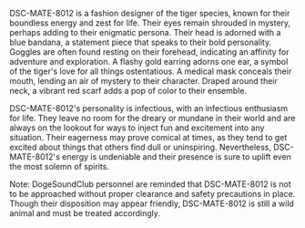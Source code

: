 DSC-MATE-8012 is a fashion designer of the tiger species, known for their boundless energy and zest for life. Their eyes remain shrouded in mystery, perhaps adding to their enigmatic persona. Their head is adorned with a blue bandana, a statement piece that speaks to their bold personality. Goggles are often found resting on their forehead, indicating an affinity for adventure and exploration. A flashy gold earring adorns one ear, a symbol of the tiger's love for all things ostentatious. A medical mask conceals their mouth, lending an air of mystery to their character. Draped around their neck, a vibrant red scarf adds a pop of color to their ensemble. 

DSC-MATE-8012's personality is infectious, with an infectious enthusiasm for life. They leave no room for the dreary or mundane in their world and are always on the lookout for ways to inject fun and excitement into any situation. Their eagerness may prove comical at times, as they tend to get excited about things that others find dull or uninspiring. Nevertheless, DSC-MATE-8012's energy is undeniable and their presence is sure to uplift even the most solemn of spirits.

Note: DogeSoundClub personnel are reminded that DSC-MATE-8012 is not to be approached without proper clearance and safety precautions in place. Though their disposition may appear friendly, DSC-MATE-8012 is still a wild animal and must be treated accordingly.